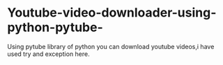 # Youtube-video-downloader-using-python-pytube-
Using pytube library of python you can download youtube videos,i have used try and exception here.
